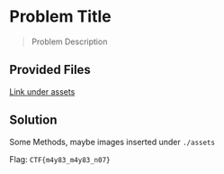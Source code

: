 # Problem Title
> Problem Description
## Provided Files
[Link under assets](./assets/)
## Solution
Some Methods, maybe images inserted under `./assets`

Flag: `CTF{m4y83_m4y83_n07}`